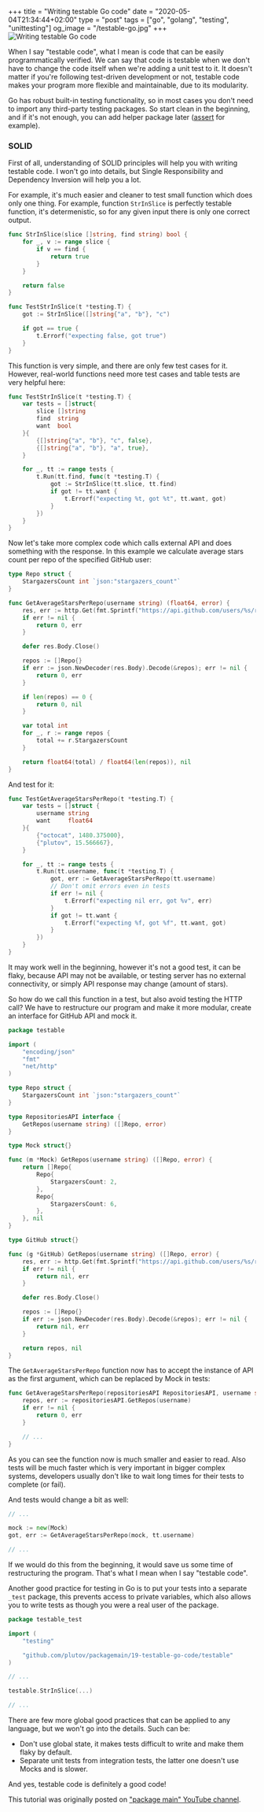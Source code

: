 +++
title = "Writing testable Go code"
date = "2020-05-04T21:34:44+02:00"
type = "post"
tags = ["go", "golang", "testing", "unittesting"]
og_image = "/testable-go.jpg"
+++
![Writing testable Go code](/testable-go.jpg)

When I say "testable code", what I mean is code that can be easily programmatically verified. We can say that code is testable when we don't have to change the code itself when we're adding a unit test to it. It doesn't matter if you're following test-driven development or not, testable code makes your program more flexible and maintainable, due to its modularity.

Go has robust built-in testing functionality, so in most cases you don't need to import any third-party testing packages. So start clean in the beginning, and if it's not enough, you can add helper package later ([assert](https://pkg.go.dev/github.com/stretchr/testify/assert) for example).

### SOLID

First of all, understanding of SOLID principles will help you with writing testable code. I won't go into details, but Single Responsibility and Dependency Inversion will help you a lot.

For example, it's much easier and cleaner to test small function which does only one thing. For example, function `StrInSlice` is perfectly testable function, it's determenistic, so for any given input there is only one correct output.

```go
func StrInSlice(slice []string, find string) bool {
	for _, v := range slice {
		if v == find {
			return true
		}
	}

	return false
}
```

```go
func TestStrInSlice(t *testing.T) {
	got := StrInSlice([]string{"a", "b"}, "c")

	if got == true {
		t.Errorf("expecting false, got true")
	}
}
```

This function is very simple, and there are only few test cases for it. However, real-world functions need more test cases and table tests are very helpful here:

```go
func TestStrInSlice(t *testing.T) {
	var tests = []struct{
		slice []string
		find  string
		want  bool
	}{
		{[]string{"a", "b"}, "c", false},
		{[]string{"a", "b"}, "a", true},
	}

	for _, tt := range tests {
		t.Run(tt.find, func(t *testing.T) {
			got := StrInSlice(tt.slice, tt.find)
			if got != tt.want {
				t.Errorf("expecting %t, got %t", tt.want, got)
			}
		})
	}
}
```

Now let's take more complex code which calls external API and does something with the response. In this example we calculate average stars count per repo of the specified GitHub user:

```go
type Repo struct {
	StargazersCount int `json:"stargazers_count"`
}

func GetAverageStarsPerRepo(username string) (float64, error) {
	res, err := http.Get(fmt.Sprintf("https://api.github.com/users/%s/repos", username))
	if err != nil {
		return 0, err
	}

	defer res.Body.Close()

	repos := []Repo{}
	if err := json.NewDecoder(res.Body).Decode(&repos); err != nil {
		return 0, err
	}

	if len(repos) == 0 {
		return 0, nil
	}

	var total int
	for _, r := range repos {
		total += r.StargazersCount
	}

	return float64(total) / float64(len(repos)), nil
}
```

And test for it:

```go
func TestGetAverageStarsPerRepo(t *testing.T) {
	var tests = []struct {
		username string
		want     float64
	}{
		{"octocat", 1480.375000},
		{"plutov", 15.566667},
	}

	for _, tt := range tests {
		t.Run(tt.username, func(t *testing.T) {
            got, err := GetAverageStarsPerRepo(tt.username)
            // Don't omit errors even in tests
			if err != nil {
				t.Errorf("expecting nil err, got %v", err)
			}
			if got != tt.want {
				t.Errorf("expecting %f, got %f", tt.want, got)
			}
		})
	}
}
```

It may work well in the beginning, however it's not a good test, it can be flaky, because API may not be available, or testing server has no external connectivity, or simply API response may change (amount of stars).

So how do we call this function in a test, but also avoid testing the HTTP call? We have to restructure our program and make it more modular, create an interface for GitHub API and mock it.

```go
package testable

import (
	"encoding/json"
	"fmt"
	"net/http"
)

type Repo struct {
	StargazersCount int `json:"stargazers_count"`
}

type RepositoriesAPI interface {
	GetRepos(username string) ([]Repo, error)
}

type Mock struct{}

func (m *Mock) GetRepos(username string) ([]Repo, error) {
	return []Repo{
		Repo{
			StargazersCount: 2,
		},
		Repo{
			StargazersCount: 6,
		},
	}, nil
}

type GitHub struct{}

func (g *GitHub) GetRepos(username string) ([]Repo, error) {
	res, err := http.Get(fmt.Sprintf("https://api.github.com/users/%s/repos", username))
	if err != nil {
		return nil, err
	}

	defer res.Body.Close()

	repos := []Repo{}
	if err := json.NewDecoder(res.Body).Decode(&repos); err != nil {
		return nil, err
	}

	return repos, nil
}
```

The `GetAverageStarsPerRepo` function now has to accept the instance of API as the first argument, which can be replaced by Mock in tests:

```go
func GetAverageStarsPerRepo(repositoriesAPI RepositoriesAPI, username string) (float64, error) {
	repos, err := repositoriesAPI.GetRepos(username)
	if err != nil {
		return 0, err
	}

	// ...
}
```

As you can see the function now is much smaller and easier to read. Also tests will be much faster which is very important in bigger complex systems, developers usually don't like to wait long times for their tests to complete (or fail).

And tests would change a bit as well:

```go
// ...

mock := new(Mock)
got, err := GetAverageStarsPerRepo(mock, tt.username)

// ...
```

If we would do this from the beginning, it would save us some time of restructuring the program. That's what I mean when I say "testable code".

Another good practice for testing in Go is to put your tests into a separate `_test` package, this prevents access to private variables, which also allows you to write tests as though you were a real user of the package.

```go
package testable_test

import (
	"testing"

	"github.com/plutov/packagemain/19-testable-go-code/testable"
)

// ...

testable.StrInSlice(...)

// ...
```

There are few more global good practices that can be applied to any language, but we won't go into the details. Such can be:

- Don't use global state, it makes tests difficult to write and make them flaky by default.
- Separate unit tests from integration tests, the latter one doesn't use Mocks and is slower.

And yes, testable code is definitely a good code!

This tutorial was originally posted on ["package main" YouTube channel](https://youtu.be/q1FeRvC82j0).
